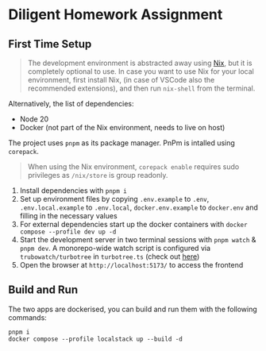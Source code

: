 # Diligent Homework Assignment

## First Time Setup

> The development environment is abstracted away using [Nix](https://nixos.org/manual/nix/stable/command-ref/nix-shell), but it is completely optional to use. In case you want to use Nix for your local environment, first install Nix, (in case of VSCode also the recommended extensions), and then run `nix-shell` from the terminal.

Alternatively, the list of dependencies:

- Node 20
- Docker (not part of the Nix environment, needs to live on host)

The project uses `pnpm` as its package manager. PnPm is intalled using `corepack`.

> When using the Nix environment, `corepack enable` requires sudo privileges as `/nix/store` is group readonly.

1. Install dependencies with `pnpm i`
2. Set up environment files by copying `.env.example` to `.env`, `.env.local.example` to `.env.local`, `docker.env.example` to `docker.env` and filling in the necessary values
3. For external dependencies start up the docker containers with `docker compose --profile dev up -d`
4. Start the development server in two terminal sessions with `pnpm watch` & `pnpm dev`. A monorepo-wide watch script is configured via `trubowatch/turbotree` in `turbotree.ts` (check out [here](https://www.npmjs.com/package/turbotree))
5. Open the browser at `http://localhost:5173/` to access the frontend

## Build and Run

The two apps are dockerised, you can build and run them with the following commands:

```
pnpm i
docker compose --profile localstack up --build -d
```
